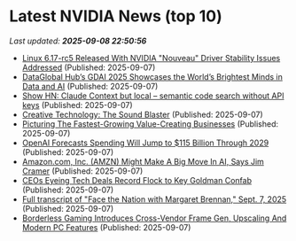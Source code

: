 # Latest NVIDIA News (top 10)
_Last updated: **2025-09-08 22:50:56**_

- [Linux 6.17-rc5 Released With NVIDIA "Nouveau" Driver Stability Issues Addressed](https://www.phoronix.com/news/Linux-6.17-rc5) (Published: 2025-09-07)
- [DataGlobal Hub’s GDAI 2025 Showcases the World’s Brightest Minds in Data and AI](https://www.globenewswire.com/news-release/2025/09/07/3145774/0/en/DataGlobal-Hub-s-GDAI-2025-Showcases-the-World-s-Brightest-Minds-in-Data-and-AI.html) (Published: 2025-09-07)
- [Show HN: Claude Context but local – semantic code search without API keys](https://github.com/FarhanAliRaza/claude-context-local) (Published: 2025-09-07)
- [Creative Technology: The Sound Blaster](https://www.abortretry.fail/p/the-story-of-creative-technology) (Published: 2025-09-07)
- [Picturing The Fastest-Growing Value-Creating Businesses](https://www.forbes.com/sites/stevedenning/2025/09/07/picturing-the-fastest-growing-value-creating-businesses/) (Published: 2025-09-07)
- [OpenAI Forecasts Spending Will Jump to $115 Billion Through 2029](http://www.pymnts.com/artificial-intelligence-2/2025/openai-forecasts-spending-will-jump-to-115-billion-through-2029/) (Published: 2025-09-07)
- [Amazon.com, Inc. (AMZN) Might Make A Big Move In AI, Says Jim Cramer](https://finance.yahoo.com/news/amazon-com-inc-amzn-might-202635601.html) (Published: 2025-09-07)
- [CEOs Eyeing Tech Deals Record Flock to Key Goldman Confab](https://finance.yahoo.com/news/ceos-eyeing-tech-deals-record-191736055.html) (Published: 2025-09-07)
- [Full transcript of "Face the Nation with Margaret Brennan," Sept. 7, 2025](https://www.cbsnews.com/news/face-the-nation-full-transcript-09-07-2025/) (Published: 2025-09-07)
- [Borderless Gaming Introduces Cross-Vendor Frame Gen, Upscaling And Modern PC Features](https://hothardware.com/news/borderless-gaming-adds-vendor-neutral-frame-gen-upscaling) (Published: 2025-09-07)
